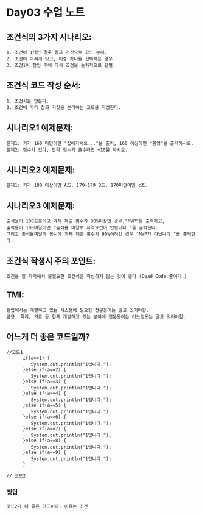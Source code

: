 # Day03 수업 노트
## 조건식의 3가지 시나리오:
    1. 조건이 1개인 경우 참과 거짓으로 코드 분리.
    2. 조건이 여러개 있고, 이중 하나를 선택하는 경우. 
    3. 조건1이 참인 후에 다시 조건을 순차적으로 판별.

## 조건식 코드 작성 순서:  
    1. 조건식을 만든다.  
    2. 조건에 따라 참과 거짓을 분리하는 코드을 작성한다.  

## 시나리오1 예제문제:  
    문제1: 키가 160 미만이면 "집에가시오..."을 출력, 160 이상이면 "환영"을 출력하시오.  
    문제2: 점수가 있다, 만약 점수가 홀수라면 +10을 하시오.  

## 시나리오2 예제문제:  
    문제1: 키가 180 이상이면 A조, 170-179 B조, 170미만이면 c조.  

## 시나리오3 예제문제: 
    출석율이 100프로이고 과제 제출 횟수가 90%이상인 경우,"MVP"를 출력하고, 
    출력율이 100미달이면 "출석율 미달로 자격요건이 안됩니다."를 출력한다. 
    그리고 출석율미달과 동시에 과제 제출 횟수가 90%이하인 경우 "MVP가 아닙니다."를 출력한다.

## 조건식 작성시 주의 포인트:
    조건을 잘 파악해서 불필요한 조건식은 작성하지 않는 것이 좋다.(Dead Code 줄이기.)


## TMI:  
    현업에서는 개발하고 있는 시스탬에 필요한 전문용어는 알고 있어야함.
    금융, 회계, 의료 등 현재 개발하고 있는 분야에 전문용어는 어느정도는 알고 있어야함.

## 어느게 더 좋은 코드일까?
    //코드1
          if(a==1) {
             System.out.println("1입니다.");
          }else if(a==2) {
             System.out.println("1입니다.");
          }else if(a==3) {
             System.out.println("1입니다.");
          }else if(a==4) {
             System.out.println("1입니다.");
          }else if(a==5) {
             System.out.println("1입니다.");
          }else if(a==6) {
             System.out.println("1입니다.");
          }else if(a==7) {
             System.out.println("1입니다.");
          }else if(a==8) {
             System.out.println("1입니다.");
          }else if(a==9) {
             System.out.println("1입니다.");
          }

    // 코드2
### 정답
    코드2가 더 좋은 코드이다. 이유는 조건







  
